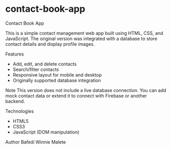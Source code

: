 # contact-book-app
Contact Book App

This is a simple contact management web app built using HTML, CSS, and JavaScript. The original version was integrated with a database to store contact details and display profile images.

Features
- Add, edit, and delete contacts
- Search/filter contacts
- Responsive layout for mobile and desktop
- Originally supported database integration 

Note
This version does not include a live database connection. You can add mock contact data or extend it to connect with Firebase or another backend.

Technologies
- HTML5
- CSS3
- JavaScript (DOM manipulation)

Author
Bafedi Winnie Malete
